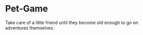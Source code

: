 # Pet-Game
Take care of a little friend until they become old enough to go on adventures themselves.
